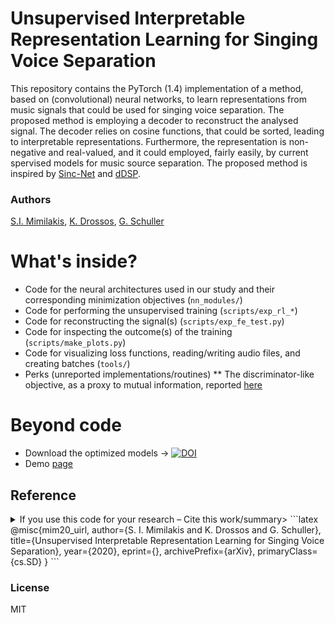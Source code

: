 # Unsupervised Interpretable Representation Learning for Singing Voice Separation

This repository contains the PyTorch (1.4) implementation of a method, based on (convolutional) neural networks, to learn representations from music signals that could be used for singing voice separation. The proposed method is employing a decoder to reconstruct the analysed signal. The decoder relies on cosine functions, that could be sorted, leading to interpretable representations. Furthermore, the representation is non-negative and real-valued, and it could employed, fairly easily, by current spervised models for music source separation. The proposed method is inspired by [Sinc-Net](https://github.com/mravanelli/SincNet/) and [dDSP](https://github.com/magenta/ddsp).

### Authors

[S.I. Mimilakis](https://github.com/Js-Mim), [K. Drossos](https://www.tuni.fi/en/konstantinos-drossos), [G. Schuller](https://www.tu-ilmenau.de/mt-ams/personen/schuller-gerald/)

# What's inside?

* Code for the neural architectures used in our study and their corresponding minimization objectives (`nn_modules/`)
* Code for performing the unsupervised training (`scripts/exp_rl_*`)
* Code for reconstructing the signal(s) (`scripts/exp_fe_test.py`)
* Code for inspecting the outcome(s) of the training (`scripts/make_plots.py`)
* Code for visualizing loss functions, reading/writing audio files, and creating batches (`tools/`)
* Perks (unreported implementations/routines)
** The discriminator-like objective, as a proxy to mutual information, reported [here](https://arxiv.org/pdf/1812.00271.pdf)

# Beyond code

* Download the optimized models &rarr; [![DOI](https://zenodo.org/badge/DOI/10.5281/zenodo.3695332.svg)](https://doi.org/10.5281/zenodo.3695332)
* Demo [page](tba)

## Reference


<details><summary>If you use this code for your research – Cite this work/summary>
```latex
@misc{mim20_uirl,  
  author={S. I. Mimilakis and K. Drossos and G. Schuller},  
  title={Unsupervised Interpretable Representation Learning for Singing Voice Separation},  
  year={2020},
  eprint={},
  archivePrefix={arXiv},
  primaryClass={cs.SD}
}
```
</details>
  
### License

MIT
